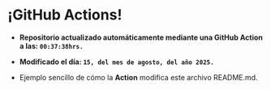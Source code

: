 # ¡GitHub Actions!
* **Repositorio actualizado automáticamente mediante una GitHub Action a las: `00:37:38hrs.`**
* **Modificado el día: `15, del mes de agosto, del año 2025.`**

* Ejemplo sencillo de cómo la **Action** modifica este archivo README.md.

